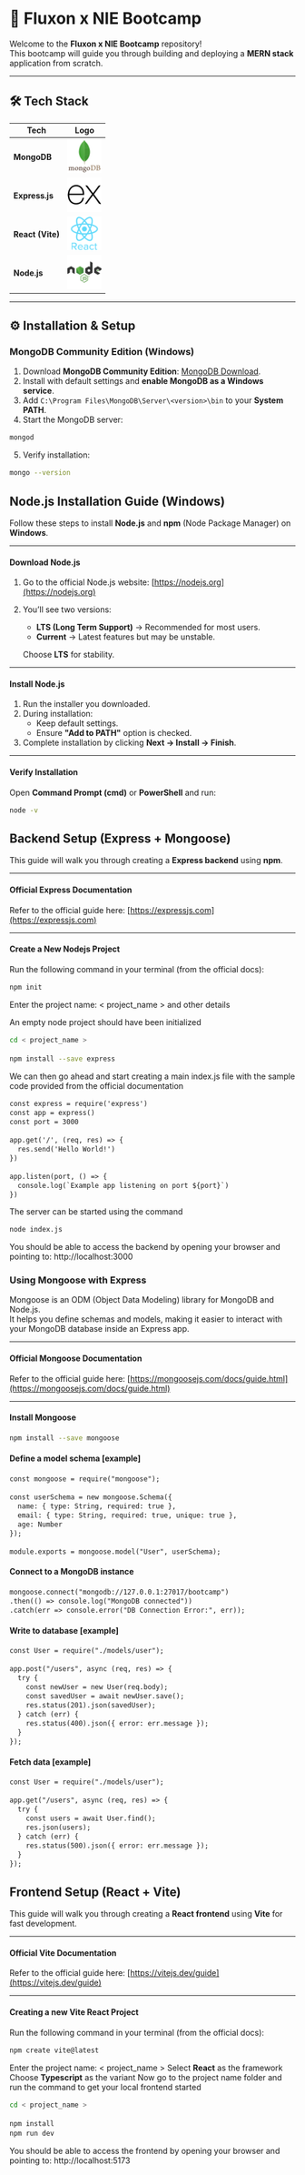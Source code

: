 # 🚀 Fluxon x NIE Bootcamp

Welcome to the **Fluxon x NIE Bootcamp** repository!  
This bootcamp will guide you through building and deploying a **MERN stack** application from scratch.

---

## 🛠 Tech Stack

| Tech             | Logo                                                                                                                                        |
| ---------------- | ------------------------------------------------------------------------------------------------------------------------------------------- |
| **MongoDB**      | <img src="https://raw.githubusercontent.com/devicons/devicon/master/icons/mongodb/mongodb-original-wordmark.svg" alt="mongodb" width="60"/> |
| **Express.js**   | <img src="https://raw.githubusercontent.com/devicons/devicon/master/icons/express/express-original.svg" alt="express" width="60"/>          |
| **React (Vite)** | <img src="https://raw.githubusercontent.com/devicons/devicon/master/icons/react/react-original-wordmark.svg" alt="react" width="60"/>       |
| **Node.js**      | <img src="https://raw.githubusercontent.com/devicons/devicon/master/icons/nodejs/nodejs-original-wordmark.svg" alt="nodejs" width="60"/>    |

---

## ⚙️ Installation & Setup

### MongoDB Community Edition (Windows)

1. Download **MongoDB Community Edition**: [MongoDB Download](https://www.mongodb.com/try/download/community).
2. Install with default settings and **enable MongoDB as a Windows service**.
3. Add `C:\Program Files\MongoDB\Server\<version>\bin` to your **System PATH**.
4. Start the MongoDB server:

```bash
mongod
```

5. Verify installation:

```bash
mongo --version
```

## Node.js Installation Guide (Windows)

Follow these steps to install **Node.js** and **npm** (Node Package Manager) on **Windows**.

---

#### Download Node.js

1. Go to the official Node.js website: [https://nodejs.org](https://nodejs.org)
2. You’ll see two versions:

   - **LTS (Long Term Support)** → Recommended for most users.
   - **Current** → Latest features but may be unstable.

   Choose **LTS** for stability.

---

#### Install Node.js

1. Run the installer you downloaded.
2. During installation:
   - Keep default settings.
   - Ensure **"Add to PATH"** option is checked.
3. Complete installation by clicking **Next → Install → Finish**.

---

#### Verify Installation

Open **Command Prompt (cmd)** or **PowerShell** and run:

```bash
node -v
```

## Backend Setup (Express + Mongoose)

This guide will walk you through creating a **Express backend** using **npm**.

---

#### Official Express Documentation

Refer to the official guide here: [https://expressjs.com](https://expressjs.com)

---

#### Create a New Nodejs Project

Run the following command in your terminal (from the official docs):

```bash
npm init
```

Enter the project name: < project_name > and other details

An empty node project should have been initialized

```bash
cd < project_name >

npm install --save express
```

We can then go ahead and start creating a main index.js file with the sample code provided from the official documentation

```
const express = require('express')
const app = express()
const port = 3000

app.get('/', (req, res) => {
  res.send('Hello World!')
})

app.listen(port, () => {
  console.log(`Example app listening on port ${port}`)
})

```

The server can be started using the command

```bash
node index.js
```

You should be able to access the backend by opening your browser and pointing to: http://localhost:3000

### Using Mongoose with Express

Mongoose is an ODM (Object Data Modeling) library for MongoDB and Node.js.  
It helps you define schemas and models, making it easier to interact with your MongoDB database inside an Express app.

---

#### Official Mongoose Documentation

Refer to the official guide here: [https://mongoosejs.com/docs/guide.html](https://mongoosejs.com/docs/guide.html)

---

#### Install Mongoose

```bash
npm install --save mongoose
```

#### Define a model schema [example]

```
const mongoose = require("mongoose");

const userSchema = new mongoose.Schema({
  name: { type: String, required: true },
  email: { type: String, required: true, unique: true },
  age: Number
});

module.exports = mongoose.model("User", userSchema);
```

#### Connect to a MongoDB instance

```
mongoose.connect("mongodb://127.0.0.1:27017/bootcamp")
.then(() => console.log("MongoDB connected"))
.catch(err => console.error("DB Connection Error:", err));
```

#### Write to database [example]

```
const User = require("./models/user");

app.post("/users", async (req, res) => {
  try {
    const newUser = new User(req.body);
    const savedUser = await newUser.save();
    res.status(201).json(savedUser);
  } catch (err) {
    res.status(400).json({ error: err.message });
  }
});
```

#### Fetch data [example]

```
const User = require("./models/user");

app.get("/users", async (req, res) => {
  try {
    const users = await User.find();
    res.json(users);
  } catch (err) {
    res.status(500).json({ error: err.message });
  }
});
```

## Frontend Setup (React + Vite)

This guide will walk you through creating a **React frontend** using **Vite** for fast development.

---

#### Official Vite Documentation

Refer to the official guide here: [https://vitejs.dev/guide](https://vitejs.dev/guide)

---

#### Creating a new Vite React Project

Run the following command in your terminal (from the official docs):

```bash
npm create vite@latest
```

Enter the project name: < project_name >
Select **React** as the framework
Choose **Typescript** as the variant
Now go to the project name folder and run the command to get your local frontend started

```bash
cd < project_name >

npm install
npm run dev
```

You should be able to access the frontend by opening your browser and pointing to: http://localhost:5173

